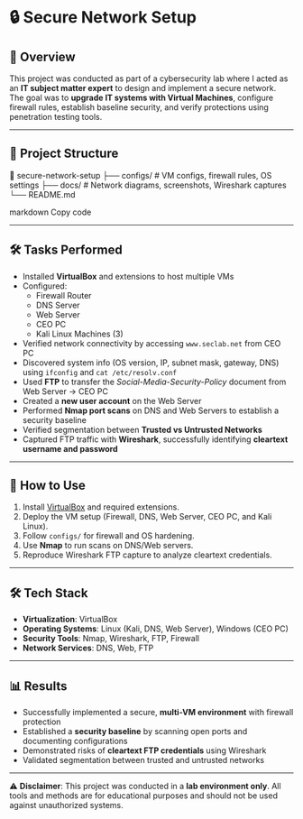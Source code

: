 # 🔒 Secure Network Setup

## 📌 Overview  
This project was conducted as part of a cybersecurity lab where I acted as an **IT subject matter expert** to design and implement a secure network.  
The goal was to **upgrade IT systems with Virtual Machines**, configure firewall rules, establish baseline security, and verify protections using penetration testing tools.  

---

## 📂 Project Structure
📂 secure-network-setup
├── configs/ # VM configs, firewall rules, OS settings
├── docs/ # Network diagrams, screenshots, Wireshark captures
└── README.md

markdown
Copy code

---

## 🛠️ Tasks Performed
- Installed **VirtualBox** and extensions to host multiple VMs  
- Configured:  
  - Firewall Router  
  - DNS Server  
  - Web Server  
  - CEO PC  
  - Kali Linux Machines (3)  
- Verified network connectivity by accessing `www.seclab.net` from CEO PC  
- Discovered system info (OS version, IP, subnet mask, gateway, DNS) using `ifconfig` and `cat /etc/resolv.conf`  
- Used **FTP** to transfer the *Social-Media-Security-Policy* document from Web Server → CEO PC  
- Created a **new user account** on the Web Server  
- Performed **Nmap port scans** on DNS and Web Servers to establish a security baseline  
- Verified segmentation between **Trusted vs Untrusted Networks**  
- Captured FTP traffic with **Wireshark**, successfully identifying **cleartext username and password**  

---

## 🚀 How to Use
1. Install [VirtualBox](https://www.virtualbox.org/wiki/Downloads) and required extensions.  
2. Deploy the VM setup (Firewall, DNS, Web Server, CEO PC, and Kali Linux).  
3. Follow `configs/` for firewall and OS hardening.  
4. Use **Nmap** to run scans on DNS/Web servers.  
5. Reproduce Wireshark FTP capture to analyze cleartext credentials.  

---

## 🛠️ Tech Stack
- **Virtualization**: VirtualBox  
- **Operating Systems**: Linux (Kali, DNS, Web Server), Windows (CEO PC)  
- **Security Tools**: Nmap, Wireshark, FTP, Firewall  
- **Network Services**: DNS, Web, FTP  

---

## 📊 Results
- Successfully implemented a secure, **multi-VM environment** with firewall protection  
- Established a **security baseline** by scanning open ports and documenting configurations  
- Demonstrated risks of **cleartext FTP credentials** using Wireshark  
- Validated segmentation between trusted and untrusted networks  

---

⚠️ **Disclaimer**: This project was conducted in a **lab environment only**. All tools and methods are for educational purposes and should not be used against unauthorized systems.  
